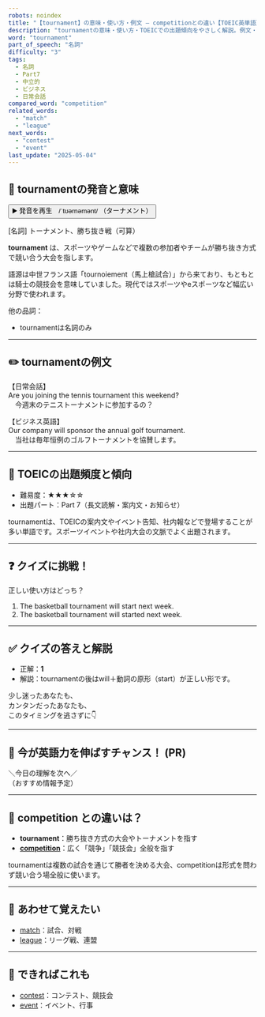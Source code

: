 ```yaml
---
robots: noindex
title: "【tournament】の意味・使い方・例文 ― competitionとの違い【TOEIC英単語】"
description: "tournamentの意味・使い方・TOEICでの出題傾向をやさしく解説。例文・クイズ付きでcompetitionとの違いもわかりやすく学べます。"
word: "tournament"
part_of_speech: "名詞"
difficulty: "3"
tags:
  - 名詞
  - Part7
  - 中立的
  - ビジネス
  - 日常会話
compared_word: "competition"
related_words:
  - "match"
  - "league"
next_words:
  - "contest"
  - "event"
last_update: "2025-05-04"
---
```


## 🔰 tournamentの発音と意味

<button class="play-audio" onclick="playTTS('tournament')">
  <span class="play-audio-main">
    ▶️ 発音を再生　/ˈtʊərnəmənt/
  </span>
  <span class="play-audio-sub">
    （ターナメント）
  </span>
</button>

[名詞] トーナメント、勝ち抜き戦（可算）

**tournament** は、スポーツやゲームなどで複数の参加者やチームが勝ち抜き方式で競い合う大会を指します。

語源は中世フランス語「tournoiement（馬上槍試合）」から来ており、もともとは騎士の競技会を意味していました。現代ではスポーツやeスポーツなど幅広い分野で使われます。

他の品詞：  
- tournamentは名詞のみ

---

## ✏️ tournamentの例文

【日常会話】  
Are you joining the tennis tournament this weekend?  
　今週末のテニストーナメントに参加するの？

【ビジネス英語】  
Our company will sponsor the annual golf tournament.  
　当社は毎年恒例のゴルフトーナメントを協賛します。

---

## 🎯 TOEICの出題頻度と傾向

- 難易度：★★★☆☆
- 出題パート：Part 7（長文読解・案内文・お知らせ）

tournamentは、TOEICの案内文やイベント告知、社内報などで登場することが多い単語です。スポーツイベントや社内大会の文脈でよく出題されます。

---

## ❓ クイズに挑戦！

正しい使い方はどっち？

1. The basketball tournament will start next week.  
2. The basketball tournament will started next week.

---

## ✅ クイズの答えと解説

- 正解：**1**
- 解説：tournamentの後はwill＋動詞の原形（start）が正しい形です。

少し迷ったあなたも、  
カンタンだったあなたも、  
このタイミングを逃さずに👇️

---

## 🚀 今が英語力を伸ばすチャンス！ (PR)

<div class="info-center">
＼今日の理解を次へ／<br>  
（おすすめ情報予定）
</div>

---

## 🤔  competition との違いは？

- **tournament**：勝ち抜き方式の大会やトーナメントを指す
- **[competition](/word/competition)**：広く「競争」「競技会」全般を指す

tournamentは複数の試合を通じて勝者を決める大会、competitionは形式を問わず競い合う場全般に使います。

---

## 🧩 あわせて覚えたい

- [match](/word/match)：試合、対戦
- [league](/word/league)：リーグ戦、連盟

---

## 📖 できればこれも

- [contest](/word/contest)：コンテスト、競技会
- [event](/word/event)：イベント、行事

<!-- cvid: aid09_bid45 -->
